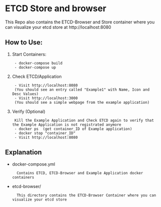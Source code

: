 # ETCD Store and browser

This Repo also contains the ETCD-Browser and Store container where you can visualize your etcd store at http://localhost:8080

## How to Use:
1. Start Containers:

		- docker-compose build
		- docker-compose up

2. Check ETCD/Application

		- Visit http://localhost:8080
		(You should see an entry called "Example1" with Name, Icon and Desc Values)
		- Visit http://localhost:3000
		(You should see a simple webpage from the example application)

3. Verify (Optional)
	
		Kill the Example Application and Check ETCD again to verify that the Example Application is not registrated anymore
		- docker ps  (get container_ID of Example application)
		- docker stop "container_ID"
		- Visit http://localhost:8080

## Explanation

- docker-compose.yml 

		Contains ETCD, ETCD-Browser and Example Application docker containers
- etcd-browser/
		
		This directory contains the ETCD-Browser Container where you can visualize your etcd store
